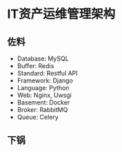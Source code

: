 # IT资产运维管理架构

## 佐料

- Database: MySQL
- Buffer: Redis
- Standard: Restful API
- Framework: Django
- Language: Python
- Web: Nginx, Uwsgi
- Basement: Docker
- Broker: RabbitMQ
- Queue: Celery

## 下锅
